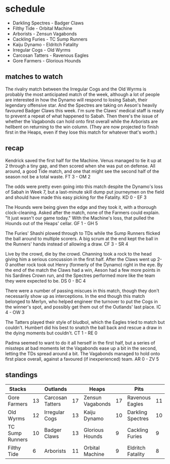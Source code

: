 # schedule

* Darkling Spectres - Badger Claws
* Filthy Tide - Orbital Machine
* Arborists - Zensun Vagabonds
* Cackling Furies - TC Sump Runners  
* Kaiju Dynamo - Eldritch Fatality
* Irregular Cogs - Old Wyrms
* Carcosan Tatters - Ravenous Eagles
* Gore Farmers - Glorious Hounds

## matches to watch

The rivalry match between the Irregular Cogs and the Old Wyrms is probably the most anticipated match of the week, although a lot of people are interested in how the Dynamo will respond to losing Sabah, their legendary offensive star. And the Spectres are taking on Aeson's heavily favoured Badger Claws this week. I'm sure the Claws' medical staff is ready to prevent a repeat of what happened to Sabah. Then there's the issue of whether the Vagabonds can hold onto first overall while the Arborists are hellbent on returning to the win column. (They are now projected to finish first in the Heaps, even if they lose this match for whatever that's worth.)

## recap

Kendrick saved the first half for the Machine. Venus managed to tie it up at 2 through a tiny gap, and then scored when she was put on defense. All around, a good Tide match, and one that might see the second half of the season not be a total waste. FT 3 - OM 2

The odds were pretty even going into this match despite the Dynamo's loss of Sabah in Week 7, but a last-minute skill dump put journeymen on the field and should have made this easy picking for the Fatality. KD 0 - EF 3

The Hounds were being given the edge and they took it, with a thorough clock-cleaning. Asked after the match, none of the Farmers could explain. "It just wasn't our game today." With the Machine's loss, that pulled the Hounds out of the Heaps' cellar. GF 1 - GH 5

The Furies' Shashi plowed through to TDs while the Sump Runners flicked the ball around to multiple scorers. A big scrum at the end kept the ball in the Runners' hands instead of allowing a draw. CF 3 - SR 4

Live by the crowd, die by the crowd. Channing took a rock to the head giving him a serious concussion in the first half. After the Claws went up 2-0 another rock took out Henry (formerly of the Dynamo) right in the eye. By the end of the match the Claws had a win, Aeson had a few more points in his Sardines Crown run, and the Spectres performed more like the team they were expected to be. DS 0 - BC 4

There were a number of passing miscues in this match, though they don't necessarily show up as interceptions. In the end though this match belonged to Merlyn, who helped engineer the turnover to put the Cogs in the winner's spot, and possibly get them out of the Outlands' last place. IC 4 - OW 3

The Tatters played their style of bludbol, which the Eagles tried to match but couldn't. Humbert did his best to snatch the ball back and rescue a draw in the dying moments but couldn't. CT 1  - RE 0

Padma seemed to want to do it all herself in the first half, but a series of missteps at bad moments let the Vagabonds ease up a bit in the second, letting the TDs spread around a bit. The Vagabonds managed to hold onto first place overall, against a favoured (if inexperienced) team. AR 0 - ZV 5

## standings

| Stacks |  | Outlands |  | Heaps |  | Pits |  |
|-------|-----|--|--|------|------|--|--|
| Gore Farmers | 13 | Carcosan Tatters | 17 | Zensun Vagabonds | 17 | Ravenous Eagles | 11 |
| Old Wyrms | 12 | Irregular Cogs | 13 | Kaiju Dynamo | 10 | Darkling Spectres | 10 |
| TC Sump Runners | 10 | Badger Claws | 13 | Glorious Hounds | 9 | Cackling Furies | 9 |
| Filthy Tide | 6 |  Arborists | 11 | Orbital Machine | 9 | Eldritch Fatality | 8 |

